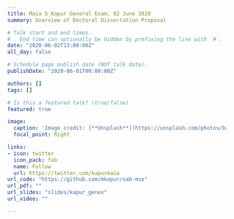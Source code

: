 ```yaml
---
title: Maia S Kapur General Exam, 02 June 2020
summary: Overview of Doctoral Dissertation Proposal

# Talk start and end times.
#   End time can optionally be hidden by prefixing the line with `#`.
date: "2020-06-02T13:00:00Z"
all_day: false

# Schedule page publish date (NOT talk date).
publishDate: "2020-06-01T00:00:00Z"

authors: []
tags: []

# Is this a featured talk? (true/false)
featured: true

image:
  caption: 'Image credit: [**Unsplash**](https://unsplash.com/photos/bzdhc5b3Bxs)'
  focal_point: Right

links:
- icon: twitter
  icon_pack: fab
  name: Follow
  url: https://twitter.com/kapurmaia
url_code: "https://github.com/mkapur/sab-mse"
url_pdf: ""
url_slides: "slides/kapur_genex"
url_video: ""

---
```



